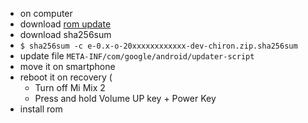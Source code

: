 * on computer
* download [rom update](https://images.ecloud.global/dev/chiron/)
* download sha256sum
* `$ sha256sum -c e-0.x-o-20xxxxxxxxxxxx-dev-chiron.zip.sha256sum`
* update file `META-INF/com/google/android/updater-script`
* move it on smartphone
* reboot it on recovery (
    * Turn off Mi Mix 2
    * Press and hold Volume UP key + Power Key
* install rom
